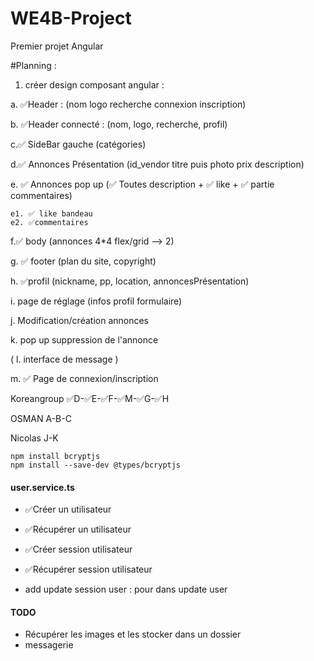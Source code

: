 # WE4B-Project
 Premier projet Angular

#Planning :
1. créer design composant angular :

a. ✅Header  : (nom logo recherche connexion inscription)
   
b. ✅Header connecté : (nom, logo, recherche, profil)
    
c.✅ SideBar gauche (catégories)
    
d.✅ Annonces Présentation (id_vendor titre puis photo prix description)
    
e. ✅ Annonces pop up (✅ Toutes description + ✅ like + ✅ partie commentaires)
    
    e1. ✅ like bandeau 
    e2. ✅commentaires
    
f.✅ body (annonces 4*4 flex/grid --> 2)
    
g. ✅ footer (plan du site, copyright)
    
h. ✅profil (nickname, pp, location, annoncesPrésentation)
    
i. page de réglage (infos profil formulaire)
   
j. Modification/création annonces
    
k. pop up suppression de l'annonce
    
( l. interface de message )

m. ✅ Page de connexion/inscription

Koreangroup
✅D-✅E-✅F-✅M-✅G-✅H

OSMAN A-B-C

Nicolas J-K 
 ```
npm install bcryptjs
npm install --save-dev @types/bcryptjs
 ```

#### user.service.ts

- ✅Créer un utilisateur
- ✅Récupérer un utilisateur
- ✅Créer session utilisateur
- ✅Récupérer session utilisateur

- add update session user : pour dans update user
#### TODO
- Récupérer les images et les stocker dans un dossier
- messagerie